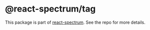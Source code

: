 # @react-spectrum/tag

This package is part of [react-spectrum](https://gitlab.com/watheia/spectrum). See the repo for more details.
